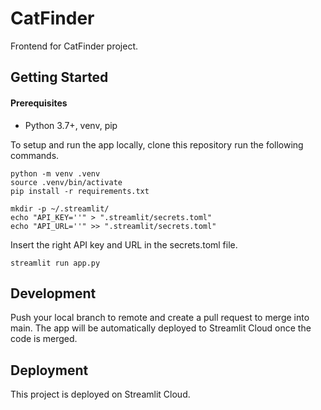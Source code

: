 # CatFinder
Frontend for CatFinder project.

## Getting Started

#### Prerequisites
- Python 3.7+, venv, pip

To setup and run the app locally, clone this repository run the following commands.
```
python -m venv .venv
source .venv/bin/activate
pip install -r requirements.txt
```

```
mkdir -p ~/.streamlit/
echo "API_KEY=''" > ".streamlit/secrets.toml"
echo "API_URL=''" >> ".streamlit/secrets.toml"
```

Insert the right API key and URL in the secrets.toml file.

```
streamlit run app.py
```

## Development
Push your local branch to remote and create a pull request to merge into main. The app will be automatically deployed to Streamlit Cloud once the code is merged.

## Deployment
This project is deployed on Streamlit Cloud.